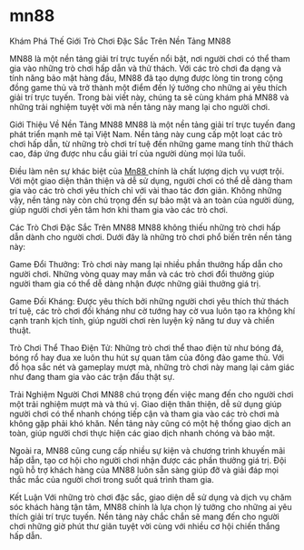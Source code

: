 # mn88
Khám Phá Thế Giới Trò Chơi Đặc Sắc Trên Nền Tảng MN88

MN88 là một nền tảng giải trí trực tuyến nổi bật, nơi người chơi có thể tham gia vào những trò chơi hấp dẫn và thử thách. Với các trò chơi đa dạng và tính năng bảo mật hàng đầu, MN88 đã tạo dựng được lòng tin trong cộng đồng game thủ và trở thành một điểm đến lý tưởng cho những ai yêu thích giải trí trực tuyến. Trong bài viết này, chúng ta sẽ cùng khám phá MN88 và những trải nghiệm tuyệt vời mà nền tảng này mang lại cho người chơi.

Giới Thiệu Về Nền Tảng MN88
MN88 là một nền tảng giải trí trực tuyến đang phát triển mạnh mẽ tại Việt Nam. Nền tảng này cung cấp một loạt các trò chơi hấp dẫn, từ những trò chơi trí tuệ đến những game mang tính thử thách cao, đáp ứng được nhu cầu giải trí của người dùng mọi lứa tuổi.

Điều làm nên sự khác biệt của <a href="https://mn88-vn.com"> Mn88 </a>  chính là chất lượng dịch vụ vượt trội. Với một giao diện thân thiện và dễ sử dụng, người chơi có thể dễ dàng tham gia vào các trò chơi yêu thích chỉ với vài thao tác đơn giản. Không những vậy, nền tảng này còn chú trọng đến sự bảo mật và an toàn của người dùng, giúp người chơi yên tâm hơn khi tham gia vào các trò chơi.

Các Trò Chơi Đặc Sắc Trên MN88
MN88 không thiếu những trò chơi hấp dẫn dành cho người chơi. Dưới đây là những trò chơi phổ biến trên nền tảng này:

Game Đổi Thưởng: Trò chơi này mang lại nhiều phần thưởng hấp dẫn cho người chơi. Những vòng quay may mắn và các trò chơi đổi thưởng giúp người tham gia có thể dễ dàng nhận được những giải thưởng giá trị.

Game Đối Kháng: Được yêu thích bởi những người chơi yêu thích thử thách trí tuệ, các trò chơi đối kháng như cờ tướng hay cờ vua luôn tạo ra không khí cạnh tranh kịch tính, giúp người chơi rèn luyện kỹ năng tư duy và chiến thuật.

Trò Chơi Thể Thao Điện Tử: Những trò chơi thể thao điện tử như bóng đá, bóng rổ hay đua xe luôn thu hút sự quan tâm của đông đảo game thủ. Với đồ họa sắc nét và gameplay mượt mà, những trò chơi này mang lại cảm giác như đang tham gia vào các trận đấu thật sự.

Trải Nghiệm Người Chơi
MN88 chú trọng đến việc mang đến cho người chơi một trải nghiệm mượt mà và thú vị. Giao diện thân thiện, dễ sử dụng giúp người chơi có thể nhanh chóng tiếp cận và tham gia vào các trò chơi mà không gặp phải khó khăn. Nền tảng này cũng có một hệ thống giao dịch an toàn, giúp người chơi thực hiện các giao dịch nhanh chóng và bảo mật.

Ngoài ra, MN88 cũng cung cấp nhiều sự kiện và chương trình khuyến mãi hấp dẫn, tạo cơ hội cho người chơi nhận được các phần thưởng giá trị. Đội ngũ hỗ trợ khách hàng của MN88 luôn sẵn sàng giúp đỡ và giải đáp mọi thắc mắc của người chơi trong suốt quá trình tham gia.

Kết Luận
Với những trò chơi đặc sắc, giao diện dễ sử dụng và dịch vụ chăm sóc khách hàng tận tâm, MN88 chính là lựa chọn lý tưởng cho những ai yêu thích giải trí trực tuyến. Nền tảng này chắc chắn sẽ mang đến cho người chơi những giờ phút thư giãn tuyệt vời cùng với nhiều cơ hội chiến thắng hấp dẫn.

